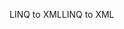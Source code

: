 <span data-ttu-id="ee0b3-101">LINQ to XML</span><span class="sxs-lookup"><span data-stu-id="ee0b3-101">LINQ to XML</span></span>